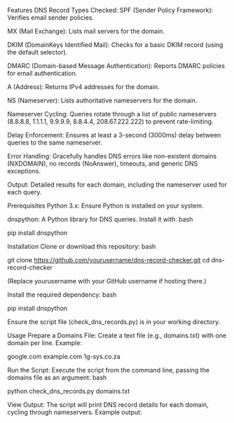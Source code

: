 Features
DNS Record Types Checked:
SPF (Sender Policy Framework): Verifies email sender policies.

MX (Mail Exchange): Lists mail servers for the domain.

DKIM (DomainKeys Identified Mail): Checks for a basic DKIM record (using the default selector).

DMARC (Domain-based Message Authentication): Reports DMARC policies for email authentication.

A (Address): Returns IPv4 addresses for the domain.

NS (Nameserver): Lists authoritative nameservers for the domain.

Nameserver Cycling: Queries rotate through a list of public nameservers (8.8.8.8, 1.1.1.1, 9.9.9.9, 8.8.4.4, 208.67.222.222) to prevent rate-limiting.

Delay Enforcement: Ensures at least a 3-second (3000ms) delay between queries to the same nameserver.

Error Handling: Gracefully handles DNS errors like non-existent domains (NXDOMAIN), no records (NoAnswer), timeouts, and generic DNS exceptions.

Output: Detailed results for each domain, including the nameserver used for each query.

Prerequisites
Python 3.x: Ensure Python is installed on your system.

dnspython: A Python library for DNS queries. Install it with:
bash

pip install dnspython

Installation
Clone or download this repository:
bash

git clone https://github.com/yourusername/dns-record-checker.git
cd dns-record-checker

(Replace yourusername with your GitHub username if hosting there.)

Install the required dependency:
bash

pip install dnspython

Ensure the script file (check_dns_records.py) is in your working directory.

Usage
Prepare a Domains File:
Create a text file (e.g., domains.txt) with one domain per line. Example:

google.com
example.com
1g-sys.co.za

Run the Script:
Execute the script from the command line, passing the domains file as an argument:
bash

python check_dns_records.py domains.txt

View Output:
The script will print DNS record details for each domain, cycling through nameservers. Example output:


